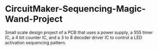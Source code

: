 # CircuitMaker-Sequencing-Magic-Wand-Project
Small scale design project of a PCB that uses a power supply, a 555 timer IC, a 4 bit counter IC, and a 3 to 8 decoder driver IC to control a LED activation sequencing pattern.
